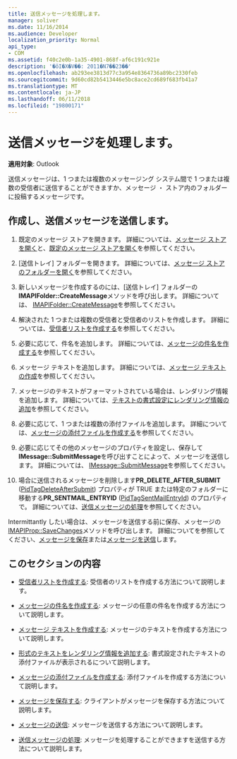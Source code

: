 ```yaml
---
title: 送信メッセージを処理します。
manager: soliver
ms.date: 11/16/2014
ms.audience: Developer
localization_priority: Normal
api_type:
- COM
ms.assetid: f40c2e0b-1a35-4901-868f-af6c191c921e
description: '�ŏI�X�V��: 2011�N7��23��'
ms.openlocfilehash: ab293ee3813d77c3a954e8364736a89bc2330feb
ms.sourcegitcommit: 9d60cd82b5413446e5bc8ace2cd689f683fb41a7
ms.translationtype: MT
ms.contentlocale: ja-JP
ms.lasthandoff: 06/11/2018
ms.locfileid: "19800171"
---
```

# <a name="handling-an-outgoing-message"></a>送信メッセージを処理します。

**適用対象**: Outlook 
  
送信メッセージは、1 つまたは複数のメッセージング システム間で 1 つまたは複数の受信者に送信することができますか、メッセージ ・ ストア内のフォルダーに投稿するメッセージです。
  
## <a name="create-and-send-an-outgoing-message"></a>作成し、送信メッセージを送信します。
  
1. 既定のメッセージ ストアを開きます。 詳細については、[メッセージ ストアを開く](opening-a-message-store.md)と、[既定のメッセージ ストアを開く](opening-the-default-message-store.md)を参照してください。
    
2. [送信トレイ] フォルダーを開きます。 詳細については、[メッセージ ストアのフォルダーを開く](opening-a-message-store-folder.md)を参照してください。
    
3. 新しいメッセージを作成するのには、[送信トレイ] フォルダーの**IMAPIFolder::CreateMessage**メソッドを呼び出します。 詳細については、 [IMAPIFolder::CreateMessage](imapifolder-createmessage.md)を参照してください。
    
4. 解決された 1 つまたは複数の受信者と受信者のリストを作成します。 詳細については、[受信者リストを作成する](creating-a-recipient-list.md)を参照してください。
    
5. 必要に応じて、件名を追加します。 詳細については、[メッセージの件名を作成する](creating-a-message-subject.md)を参照してください。
    
6. メッセージ テキストを追加します。 詳細については、[メッセージ テキストの作成](creating-message-text.md)を参照してください。
    
7. メッセージのテキストがフォーマットされている場合は、レンダリング情報を追加します。 詳細については、[テキストの書式設定にレンダリング情報の追加](adding-rendering-information-to-formatted-text.md)を参照してください。
    
8. 必要に応じて、1 つまたは複数の添付ファイルを追加します。 詳細については、[メッセージの添付ファイルを作成する](creating-a-message-attachment.md)を参照してください。
    
9. 必要に応じてその他のメッセージのプロパティを設定し、保存して**IMessage::SubmitMessage**を呼び出すことによって、メッセージを送信します。 詳細については、 [IMessage::SubmitMessage](imessage-submitmessage.md)を参照してください。
    
10. 場合に送信されるメッセージを削除します**PR\_DELETE_AFTER_SUBMIT** ([PidTagDeleteAfterSubmit](pidtagdeleteaftersubmit-canonical-property.md)) プロパティが TRUE または特定のフォルダーに移動する**PR_SENTMAIL_ENTRYID** ([PidTagSentMailEntryId](pidtagsentmailentryid-canonical-property.md)) のプロパティで。 詳細については、[送信メッセージの処理](processing-a-sent-message.md)を参照してください。
    
Intermittantly したい場合は、メッセージを送信する前に保存、メッセージの[IMAPIProp::SaveChanges](imapiprop-savechanges.md)メソッドを呼び出します。 詳細についてを参照してください、[メッセージを保存](saving-a-message.md)または[メッセージを送信](sending-a-message.md)します。 
  
## <a name="in-this-section"></a>このセクションの内容

- [受信者リストを作成する](creating-a-recipient-list.md): 受信者のリストを作成する方法について説明します。
    
- [メッセージの件名を作成する](creating-a-message-subject.md): メッセージの任意の件名を作成する方法について説明します。
    
- [メッセージ テキストを作成する](creating-message-text.md): メッセージのテキストを作成する方法について説明します。
    
- [形式のテキストをレンダリング情報を追加する](adding-rendering-information-to-formatted-text.md): 書式設定されたテキストの添付ファイルが表示されるについて説明します。
    
- [メッセージの添付ファイルを作成する](creating-a-message-attachment.md): 添付ファイルを作成する方法について説明します。
    
- [メッセージを保存する](saving-a-message.md): クライアントがメッセージを保存する方法について説明します。
    
- [メッセージの送信](sending-a-message.md): メッセージを送信する方法について説明します。
    
- [送信メッセージの処理](processing-a-sent-message.md): メッセージを処理することができますを送信する方法について説明します。
    

